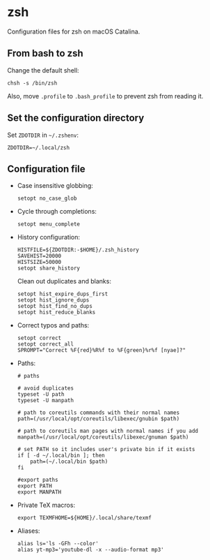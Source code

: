 # zsh

Configuration files for zsh on macOS Catalina.

## From bash to zsh ##

Change the default shell:

``` shell
chsh -s /bin/zsh
```

Also, move `.profile` to `.bash_profile` to prevent zsh from reading
it.

## Set the configuration directory ##

Set `ZDOTDIR` in `~/.zshenv`:

``` shell
ZDOTDIR=~/.local/zsh
```

## Configuration file ##

- Case insensitive globbing:
  ``` shell
  setopt no_case_glob
  ```

- Cycle through completions:
  ``` shell
  setopt menu_complete
  ```

- History configuration:
  ``` shell
  HISTFILE=${ZDOTDIR:-$HOME}/.zsh_history
  SAVEHIST=20000
  HISTSIZE=50000
  setopt share_history
  ```
  Clean out duplicates and blanks:
  ``` shell
  setopt hist_expire_dups_first
  setopt hist_ignore_dups
  setopt hist_find_no_dups
  setopt hist_reduce_blanks
  ```

- Correct typos and paths:
  ``` shell
  setopt correct
  setopt correct_all
  SPROMPT="Correct %F{red}%R%f to %F{green}%r%f [nyae]?"
  ```

- Paths:
  ``` shell
  # paths

  # avoid duplicates
  typeset -U path
  typeset -U manpath

  # path to coreutils commands with their normal names
  path=(/usr/local/opt/coreutils/libexec/gnubin $path)

  # path to coreutils man pages with normal names if you add
  manpath=(/usr/local/opt/coreutils/libexec/gnuman $path)

  # set PATH so it includes user's private bin if it exists
  if [ -d ~/.local/bin ]; then
      path=(~/.local/bin $path)
  fi

  #export paths
  export PATH
  export MANPATH
  ```

- Private TeX macros:

  ``` shell
  export TEXMFHOME=${HOME}/.local/share/texmf
  ```

- Aliases:

  ``` shell
  alias ls='ls -GFh --color'
  alias yt-mp3='youtube-dl -x --audio-format mp3'
  ```
